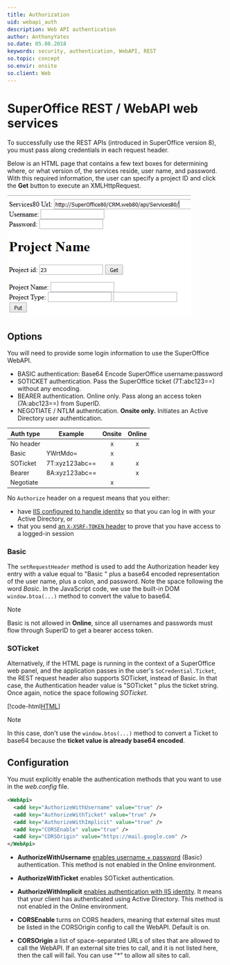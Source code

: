 ```yaml
---
title: Authorization
uid: webapi_auth
description: Web API authentication
author: AnthonyYates
so.date: 05.08.2018
keywords: security, authentication, WebAPI, REST
so.topic: concept
so.envir: onsite
so.client: Web
---
```


# SuperOffice REST / WebAPI web services

To successfully use the REST APIs (introduced in SuperOffice version 8), you must pass along credentials in each request header.

Below is an HTML page that contains a few text boxes for determining where, or what version of, the services reside, user name, and password. With this required information, the user can specify a project ID and click the **Get** button to execute an XMLHttpRequest.

![request-page][img1]

## Options

You will need to provide some login information to use the SuperOffice WebAPI.

* BASIC authentication: Base64 Encode SuperOffice username:password
* SOTICKET authentication. Pass the SuperOffice ticket (7T:abc123==) without any encoding.
* BEARER authentication. Online only. Pass along an access token (7A:abc123==) from SuperID.
* NEGOTIATE / NTLM authentication. **Onsite only.** Initiates an Active Directory user authentication.

| Auth type | Example | Onsite | Online |
|---|---|:---:|:---:|
| No header | | x | x |
| Basic | YWrtMdo= | x | |
| SOTicket | 7T:xyz123abc== | x | x |
| Bearer | 8A:xyz123abc== | | x |
| Negotiate | | x | |

No `Authorize` header on a request means that you either:

* have [IIS configured to handle identity][1] so that you can log in with your Active Directory, or
* that you send [an `X-XSRF-TOKEN` header][2] to prove that you have access to a logged-in session

### Basic

The `setRequestHeader` method is used to add the Authorization header key entry with a value equal to "Basic " plus a base64 encoded representation of the user name, plus a colon, and password. Note the space following the word *Basic*. In the JavaScript code, we use the built-in DOM `window.btoa(...)` method to convert the value to base64.

> [!NOTE]
> Basic is not allowed in **Online**, since all usernames and passwords must flow through SuperID to get a bearer access token.

### SOTicket

Alternatively, if the HTML page is running in the context of a SuperOffice web panel, and the application passes in the user's `SoCredential.Ticket`, the REST request header also supports SOTicket, instead of Basic. In that case, the Authentication header value is "SOTicket " plus the ticket string. Once again, notice the space following *SOTicket*.

[!code-html[HTML](includes/rest-auth.html)]

> [!NOTE]
> In this case, don't use the `window.btos(...)` method to convert a Ticket to base64 because the **ticket value is already base64 encoded**.

## Configuration

You must explicitly enable the authentication methods that you want to use in the *web.config* file.

```XML
<WebApi>
  <add key="AuthorizeWithUsername" value="true" />
  <add key="AuthorizeWithTicket" value="true" />
  <add key="AuthorizeWithImplicit" value="true" />
  <add key="CORSEnable" value="true" />
  <add key="CORSOrigin" value="https://mail.google.com" />
</WebApi>
```

* **AuthorizeWithUsername** [enables username + password][3] (Basic) authentication. This method is not enabled in the Online environment.

* **AuthorizeWithTicket** enables SOTicket authentication.

* **AuthorizeWithImplicit** [enables authentication with IIS identity][1]. It means that your client has authenticated using Active Directory. This method is not enabled in the Online environment.

* **CORSEnable** turns on CORS headers, meaning that external sites must be listed in the CORSOrigin config to call the WebAPI. Default is on.

* **CORSOrigin** a list of space-separated URLs of sites that are allowed to call the WebAPI. If an external site tries to call, and it is not listed here, then the call will fail. You can use "*" to allow all sites to call.

<!-- Referenced links -->
[1]: enable-iis-identity.md
[2]: reuse-session.md
[3]: enable-basic-auth.md

<!-- Referenced images -->
[img1]: media/simple-rest-page.png

